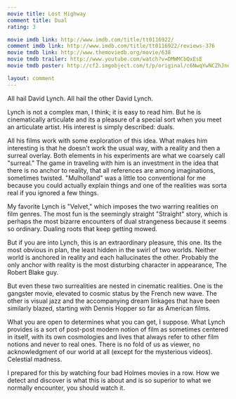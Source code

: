 ```yaml
---
movie title: Lost Highway
comment title: Dual
rating: 3

movie imdb link: http://www.imdb.com/title/tt0116922/
comment imdb link: http://www.imdb.com/title/tt0116922/reviews-376
movie tmdb link: http://www.themoviedb.org/movie/638
movie tmdb trailer: http://www.youtube.com/watch?v=DMWMCbQxEsE
movie tmdb poster: http://cf2.imgobject.com/t/p/original/c6NwqYwNCZhJndR48EJLkm8dfNg.jpg

layout: comment
---
```


All hail David Lynch. All hail the other David Lynch.

Lynch is not a complex man, I think; it is easy to read him. But he is cinematically articulate and its a pleasure of a special sort when you meet an articulate artist. His interest is simply described: duals.

All his films work with some exploration of this idea. What makes him interesting is that he doesn't work the usual way, with a reality and then a surreal overlay. Both elements in his experiments are what we coarsely call "surreal." The game in traveling with him is an investment in the idea that there is no anchor to reality, that all references are among imaginations, sometimes twisted. "Mulholland" was a little too conventional for me because you could actually explain things and one of the realities was sorta real if you ignored a few things.

My favorite Lynch is "Velvet," which imposes the two warring realities on film genres. The most fun is the seemingly straight "Straight" story, which is perhaps the most bizarre encounters of dual strangeness because it seems so ordinary. Dualing roots that keep getting mowed.

But if you are into Lynch, this is an extraordinary pleasure, this one. Its the most obvious in plan, the least hidden in the swirl of two worlds. Neither world is anchored in reality and each hallucinates the other. Probably the only anchor with reality is the most disturbing character in appearance, The Robert Blake guy.

But even these two surrealities are nested in cinematic realities. One is the gangster movie, elevated to cosmic status by the French new wave. The other is visual jazz and the accompanying dream linkages that have been similarly blazed, starting with Dennis Hopper so far as American films.

What you are open to determines what you can get, I suppose. What Lynch provides is a sort of post-post modern notion of film as sometimes centered in itself, with its own cosmologies and lives that always refer to other film notions and never to real ones. There is no fold of us as viewer, no acknowledgment of our world at all (except for the mysterious videos). Celestial madness.

I prepared for this by watching four bad Holmes movies in a row. How we detect and discover is what this is about and is so superior to what we normally encounter, you should watch it.